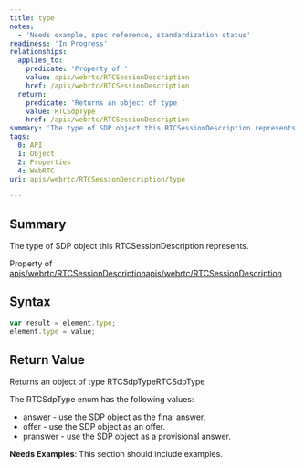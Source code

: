 ```yaml
---
title: type
notes:
  - 'Needs example, spec reference, standardization status'
readiness: 'In Progress'
relationships:
  applies_to:
    predicate: 'Property of '
    value: apis/webrtc/RTCSessionDescription
    href: /apis/webrtc/RTCSessionDescription
  return:
    predicate: 'Returns an object of type '
    value: RTCSdpType
    href: /apis/webrtc/RTCSessionDescription
summary: 'The type of SDP object this RTCSessionDescription represents.'
tags:
  0: API
  1: Object
  2: Properties
  4: WebRTC
uri: apis/webrtc/RTCSessionDescription/type

---
```

## Summary

The type of SDP object this RTCSessionDescription represents.

Property of [apis/webrtc/RTCSessionDescription](/apis/webrtc/RTCSessionDescription)[apis/webrtc/RTCSessionDescription](/apis/webrtc/RTCSessionDescription)

## Syntax

``` js
var result = element.type;
element.type = value;
```

## Return Value

Returns an object of type RTCSdpTypeRTCSdpType

The RTCSdpType enum has the following values:

-   answer - use the SDP object as the final answer.
-   offer - use the SDP object as an offer.
-   pranswer - use the SDP object as a provisional answer.

**Needs Examples**: This section should include examples.

